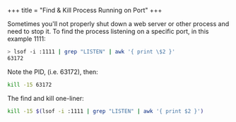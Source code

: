 +++
title = "Find & Kill Process Running on Port"
+++

Sometimes you'll not properly shut down a web server or other process and need to stop it. To find the process listening on a specific port, in this example 1111:

```bash
> lsof -i :1111 | grep "LISTEN" | awk '{ print \$2 }'
63172
```

Note the PID, (i.e. 63172), then:

```bash
kill -15 63172
```

The find and kill one-liner:

```bash
kill -15 $(lsof -i :1111 | grep "LISTEN" | awk '{ print $2 }')
```
